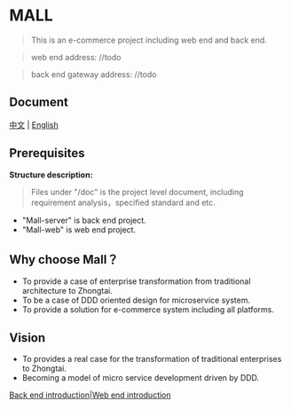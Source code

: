 # MALL 

> This is an e-commerce project including web end and back end.

> web end address:  //todo

> back end gateway address: //todo

## Document
[中文](README-ZH.md) | [English](README.md)

## Prerequisites
**Structure description:**
> Files under "/doc" is the project level document, including requirement analysis，specified standard and etc.

- "Mall-server" is back end project.
- "Mall-web" is web end project.

## Why choose Mall？
- To provide a case of enterprise transformation from traditional architecture to Zhongtai.
- To be a case of DDD oriented design for microservice system.
- To provide a solution for e-commerce system including all platforms.

## Vision
- To provides a real case for the transformation of traditional enterprises to Zhongtai.
- Becoming a model of micro service development driven by DDD.


[Back end introduction](Mall-server/README.md)|[Web end introduction](Mall-web/README.md)

